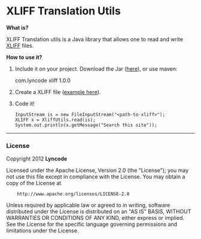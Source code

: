XLIFF Translation Utils
=======================

**What is?**

XLIFF Translation utils is a Java library that allows one to read and write
[XLIFF](http://docs.oasis-open.org/xliff/xliff-core/xliff-core.html) files.

**How to use it?**

1.   Include it on your project. Download the Jar
([here](http://link_here.please)), or use maven:
	
	    <dependency>
	      <groupId>com.lyncode</groupId>
	      <artifactId>xliff</artifactId>
	      <version>1.0.0</version>
	    </dependency>
	

2.  Create a XLIFF file ([example
here](https://github.com/lyncode/xliff-translate/blob/master/sample/example1.xliff)).

3.  Code it!

	
	    InputStream is = new FileInputStream("<path-to-xliff>");
	    XLIFF x = XliffUtils.read(is);
 	    System.out.println(x.getMessage("Search this site"));
	

- - -

### License

Copyright 2012 **Lyncode**

Licensed under the Apache License, Version 2.0 (the "License");  you may not use
this file except in compliance with the License. You may obtain a copy of the
License at

        http://www.apache.org/licenses/LICENSE-2.0

Unless required by applicable law or agreed to in writing, software distributed
under the License is distributed on an "AS IS" BASIS, WITHOUT WARRANTIES OR
CONDITIONS OF ANY KIND, either express or implied. See the License for the
specific language governing permissions and limitations under the License.
